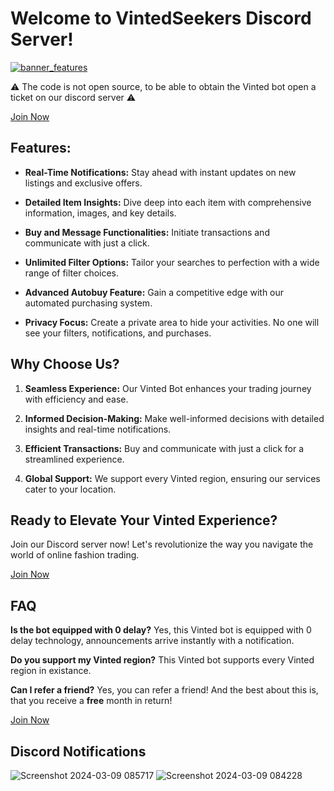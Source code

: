 # Welcome to VintedSeekers Discord Server!
[![banner_features](https://github.com/Relax594/VintedSeekers/assets/22765758/565ea13c-4dbb-4069-b008-f3e51cc321a8)](https://discord.gg/QHUzScS7Fj)

⚠️ The code is not open source, to be able to obtain the Vinted bot open a ticket on our discord server ⚠️

[Join Now](https://discord.gg/QHUzScS7Fj)

## Features:

- **Real-Time Notifications:** Stay ahead with instant updates on new listings and exclusive offers.

- **Detailed Item Insights:** Dive deep into each item with comprehensive information, images, and key details.

- **Buy and Message Functionalities:** Initiate transactions and communicate with just a click.

- **Unlimited Filter Options:** Tailor your searches to perfection with a wide range of filter choices.

- **Advanced Autobuy Feature:** Gain a competitive edge with our automated purchasing system.

- **Privacy Focus:** Create a private area to hide your activities. No one will see your filters, notifications, and purchases.

## Why Choose Us?

1. **Seamless Experience:** Our Vinted Bot enhances your trading journey with efficiency and ease.

2. **Informed Decision-Making:** Make well-informed decisions with detailed insights and real-time notifications.

3. **Efficient Transactions:** Buy and communicate with just a click for a streamlined experience.

4. **Global Support:** We support every Vinted region, ensuring our services cater to your location.

## Ready to Elevate Your Vinted Experience?

Join our Discord server now! Let's revolutionize the way you navigate the world of online fashion trading.

[Join Now](https://discord.gg/QHUzScS7Fj)

## FAQ

**Is the bot equipped with 0 delay?** Yes, this Vinted bot is equipped with 0 delay technology, announcements arrive instantly with a notification.

**Do you support my Vinted region?** This Vinted bot supports every Vinted region in existance.

**Can I refer a friend?** Yes, you can refer a friend! And the best about this is, that you receive a **free** month in return!

[Join Now](https://discord.gg/QHUzScS7Fj)

## Discord Notifications
![Screenshot 2024-03-09 085717](https://github.com/Relax594/VintedSeekers/assets/22765758/0c707ce5-3d3b-42f7-8ff3-8cae63403a0e)
![Screenshot 2024-03-09 084228](https://github.com/Relax594/VintedSeekers/assets/22765758/ec82b543-b701-4749-857b-95099a5f0671)
